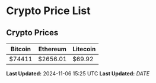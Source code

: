 # Crypto Price List

## Crypto Prices
| Bitcoin | Ethereum | Litecoin |
| ------- | -------- | -------- |
| $74411 | $2656.01 | $69.92 |
**Last Updated:** 2024-11-06 15:25 UTC
**Last Updated:** $DATE$
